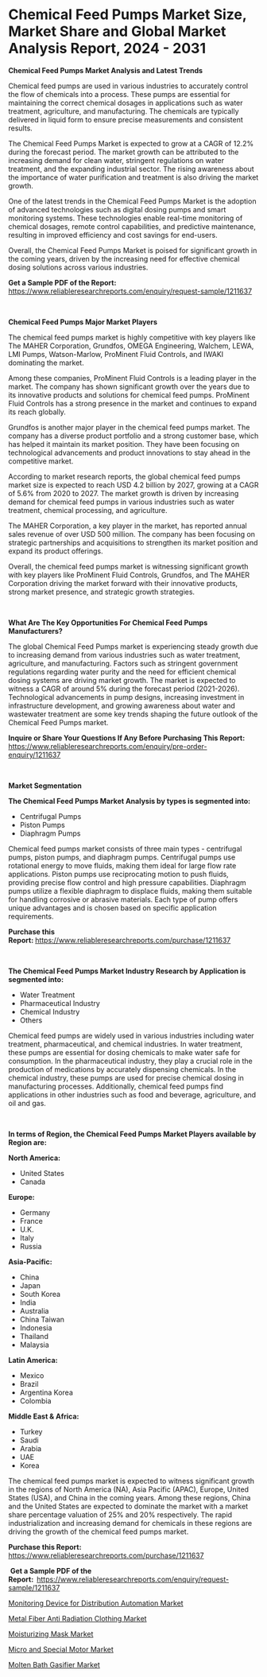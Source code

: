<p><h1>Chemical Feed Pumps Market Size, Market Share and Global Market Analysis Report, 2024 - 2031</h1></p><p><strong>Chemical Feed Pumps Market Analysis and Latest Trends</strong></p>
<p><p>Chemical feed pumps are used in various industries to accurately control the flow of chemicals into a process. These pumps are essential for maintaining the correct chemical dosages in applications such as water treatment, agriculture, and manufacturing. The chemicals are typically delivered in liquid form to ensure precise measurements and consistent results.</p><p>The Chemical Feed Pumps Market is expected to grow at a CAGR of 12.2% during the forecast period. The market growth can be attributed to the increasing demand for clean water, stringent regulations on water treatment, and the expanding industrial sector. The rising awareness about the importance of water purification and treatment is also driving the market growth.</p><p>One of the latest trends in the Chemical Feed Pumps Market is the adoption of advanced technologies such as digital dosing pumps and smart monitoring systems. These technologies enable real-time monitoring of chemical dosages, remote control capabilities, and predictive maintenance, resulting in improved efficiency and cost savings for end-users.</p><p>Overall, the Chemical Feed Pumps Market is poised for significant growth in the coming years, driven by the increasing need for effective chemical dosing solutions across various industries.</p></p>
<p><strong>Get a Sample PDF of the Report:&nbsp;</strong> <a href="https://www.reliableresearchreports.com/enquiry/request-sample/1211637">https://www.reliableresearchreports.com/enquiry/request-sample/1211637</a></p>
<p>&nbsp;</p>
<p><strong>Chemical Feed Pumps Major Market Players</strong></p>
<p><p>The chemical feed pumps market is highly competitive with key players like The MAHER Corporation, Grundfos, OMEGA Engineering, Walchem, LEWA, LMI Pumps, Watson-Marlow, ProMinent Fluid Controls, and IWAKI dominating the market.</p><p>Among these companies, ProMinent Fluid Controls is a leading player in the market. The company has shown significant growth over the years due to its innovative products and solutions for chemical feed pumps. ProMinent Fluid Controls has a strong presence in the market and continues to expand its reach globally.</p><p>Grundfos is another major player in the chemical feed pumps market. The company has a diverse product portfolio and a strong customer base, which has helped it maintain its market position. They have been focusing on technological advancements and product innovations to stay ahead in the competitive market.</p><p>According to market research reports, the global chemical feed pumps market size is expected to reach USD 4.2 billion by 2027, growing at a CAGR of 5.6% from 2020 to 2027. The market growth is driven by increasing demand for chemical feed pumps in various industries such as water treatment, chemical processing, and agriculture.</p><p>The MAHER Corporation, a key player in the market, has reported annual sales revenue of over USD 500 million. The company has been focusing on strategic partnerships and acquisitions to strengthen its market position and expand its product offerings.</p><p>Overall, the chemical feed pumps market is witnessing significant growth with key players like ProMinent Fluid Controls, Grundfos, and The MAHER Corporation driving the market forward with their innovative products, strong market presence, and strategic growth strategies.</p></p>
<p>&nbsp;</p>
<p><strong>What Are The Key Opportunities For Chemical Feed Pumps Manufacturers?</strong></p>
<p><p>The global Chemical Feed Pumps market is experiencing steady growth due to increasing demand from various industries such as water treatment, agriculture, and manufacturing. Factors such as stringent government regulations regarding water purity and the need for efficient chemical dosing systems are driving market growth. The market is expected to witness a CAGR of around 5% during the forecast period (2021-2026). Technological advancements in pump designs, increasing investment in infrastructure development, and growing awareness about water and wastewater treatment are some key trends shaping the future outlook of the Chemical Feed Pumps market.</p></p>
<p><strong>Inquire or Share Your Questions If Any Before Purchasing This Report:</strong> <a href="https://www.reliableresearchreports.com/enquiry/pre-order-enquiry/1211637">https://www.reliableresearchreports.com/enquiry/pre-order-enquiry/1211637</a></p>
<p>&nbsp;</p>
<p><strong>Market Segmentation</strong></p>
<p><strong>The Chemical Feed Pumps Market Analysis by types is segmented into:</strong></p>
<p><ul><li>Centrifugal Pumps</li><li>Piston Pumps</li><li>Diaphragm Pumps</li></ul></p>
<p><p>Chemical feed pumps market consists of three main types - centrifugal pumps, piston pumps, and diaphragm pumps. Centrifugal pumps use rotational energy to move fluids, making them ideal for large flow rate applications. Piston pumps use reciprocating motion to push fluids, providing precise flow control and high pressure capabilities. Diaphragm pumps utilize a flexible diaphragm to displace fluids, making them suitable for handling corrosive or abrasive materials. Each type of pump offers unique advantages and is chosen based on specific application requirements.</p></p>
<p><strong>Purchase this Report:&nbsp;</strong><a href="https://www.reliableresearchreports.com/purchase/1211637">https://www.reliableresearchreports.com/purchase/1211637</a></p>
<p>&nbsp;</p>
<p><strong>The Chemical Feed Pumps Market Industry Research by Application is segmented into:</strong></p>
<p><ul><li>Water Treatment</li><li>Pharmaceutical Industry</li><li>Chemical Industry</li><li>Others</li></ul></p>
<p><p>Chemical feed pumps are widely used in various industries including water treatment, pharmaceutical, and chemical industries. In water treatment, these pumps are essential for dosing chemicals to make water safe for consumption. In the pharmaceutical industry, they play a crucial role in the production of medications by accurately dispensing chemicals. In the chemical industry, these pumps are used for precise chemical dosing in manufacturing processes. Additionally, chemical feed pumps find applications in other industries such as food and beverage, agriculture, and oil and gas.</p></p>
<p>&nbsp;</p>
<p><strong>In terms of Region, the Chemical Feed Pumps Market Players available by Region are:</strong></p>
<p>
    <p> <strong> North America: </strong>
        <ul>
            <li>United States</li>
            <li>Canada</li>
        </ul>
        </p> 
    <p> <strong> Europe: </strong>
        <ul>
            <li>Germany</li>
            <li>France</li>
            <li>U.K.</li>
            <li>Italy</li>
            <li>Russia</li>
        </ul>
        </p> 
    <p> <strong> Asia-Pacific: </strong>
        <ul>
            <li>China</li>
            <li>Japan</li>
            <li>South Korea</li>
            <li>India</li>
            <li>Australia</li>
            <li>China Taiwan</li>
            <li>Indonesia</li>
            <li>Thailand</li>
            <li>Malaysia</li>
        </ul>
        </p> 
    <p> <strong> Latin America: </strong>
        <ul>
            <li>Mexico</li>
            <li>Brazil</li>
            <li>Argentina Korea</li>
            <li>Colombia</li>
        </ul>
        </p> 
    <p> <strong> Middle East & Africa: </strong>
        <ul>
            <li>Turkey</li>
            <li>Saudi</li>
            <li>Arabia</li>
            <li>UAE</li>
            <li>Korea</li>
        </ul>
    </p>
    </p>
<p><p>The chemical feed pumps market is expected to witness significant growth in the regions of North America (NA), Asia Pacific (APAC), Europe, United States (USA), and China in the coming years. Among these regions, China and the United States are expected to dominate the market with a market share percentage valuation of 25% and 20% respectively. The rapid industrialization and increasing demand for chemicals in these regions are driving the growth of the chemical feed pumps market.</p></p>
<p><strong>Purchase this Report: </strong><a href="https://www.reliableresearchreports.com/purchase/1211637">https://www.reliableresearchreports.com/purchase/1211637</a></p>
<p>&nbsp;<strong>Get a Sample PDF of the Report:&nbsp;&nbsp;</strong><a href="https://www.reliableresearchreports.com/enquiry/request-sample/1211637">https://www.reliableresearchreports.com/enquiry/request-sample/1211637</a></p>
<p><strong></strong></p>
<p><p><a href="https://medium.com/@fionabuckland777/monitoring-device-for-distribution-automation-market-trends-and-market-analysis-forecasted-for-052ba14b3d2f">Monitoring Device for Distribution Automation Market</a></p><p><a href="https://medium.com/@fionabuckland777/metal-fiber-anti-radiation-clothing-market-insights-into-market-cagr-market-trends-and-growth-71a92cce16ff">Metal Fiber Anti Radiation Clothing Market</a></p><p><a href="https://medium.com/@fionabuckland777/moisturizing-mask-market-competitive-analysis-market-trends-and-forecast-to-2031-8fc0f7a93016">Moisturizing Mask Market</a></p><p><a href="https://medium.com/@fionabuckland777/micro-and-special-motor-market-insights-into-market-cagr-market-trends-and-growth-strategies-6eb505a60367">Micro and Special Motor Market</a></p><p><a href="https://medium.com/@fionabuckland777/molten-bath-gasifier-market-the-key-to-successful-business-strategy-forecast-till-2031-da67b1e40da8">Molten Bath Gasifier Market</a></p></p>